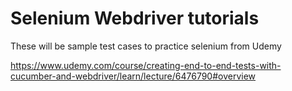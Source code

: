# Selenium Webdriver tutorials 
 These will be sample test cases to practice selenium from Udemy 

https://www.udemy.com/course/creating-end-to-end-tests-with-cucumber-and-webdriver/learn/lecture/6476790#overview